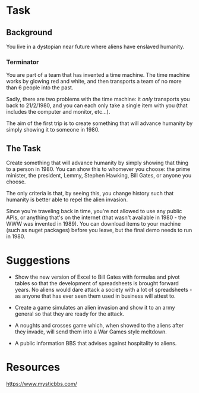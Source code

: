 # Task

## Background

You live in a dystopian near future where aliens have enslaved humanity.


### Terminator

You are part of a team that has invented a time machine.  The time machine works by glowing red and white, and then transports a team of no more than 6 people into the past.

Sadly, there are two problems with the time machine: it *only* transports you back to 21/2/1980, and you can each only take a single item with you (that includes the computer and monitor, etc...).

The aim of the first trip is to create something that will advance humanity by simply showing it to someone in 1980.


## The Task

Create something that will advance humanity by simply showing that thing to a person in 1980.  You can show this to whomever you choose: the prime minister, the president, Lemmy, Stephen Hawking, Bill Gates, or anyone you choose.

The only criteria is that, by seeing this, you change history such that humanity is better able to repel the alien invasion.

Since you're traveling back in time, you're not allowed to use any public APIs, or anything that's on the internet (that wasn't available in 1980 - the WWW was invented in 1989).  You can download items to your machine (such as nuget packages) before you leave, but the final demo needs to run in 1980.


# Suggestions

* Show the new version of Excel to Bill Gates with formulas and pivot tables so that the development of spreadsheets is brought forward years.  No aliens would dare attack a society with a lot of spreadsheets - as anyone that has ever seen them used in business will attest to.

* Create a game simulates an alien invasion and show it to an army general so that they are ready for the attack.

* A noughts and crosses game which, when showed to the aliens after they invade, will send them into a War Games style meltdown.

* A public information BBS that advises against hospitality to aliens.


# Resources

https://www.mysticbbs.com/






